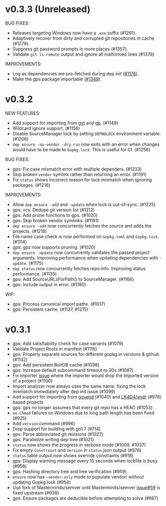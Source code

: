 # v0.3.3 (Unreleased)

BUG FIXES:

* Releases targeting Windows now have a `.exe` suffix (#1291).
* Adaptively recover from dirty and corrupted git repositories in cache (#1279).
* Suppress git password prompts in more places (#1357).
* Validate `git ls-remote` output and ignore all malformed lines (#1379)

IMPROVEMENTS:

* Log as dependencies are pre-fetched during dep init ([#1176](https://github.com/golang/dep/pull/1176)).
* Make the gps package importable ([#1349](https://github.com/golang/dep/pull/1349)).

# v0.3.2

NEW FEATURES:

* Add support for importing from [gvt](https://github.com/FiloSottile/gvt)
and [gb](https://godoc.org/github.com/constabulary/gb/cmd/gb-vendor).
(#1149)
* Wildcard ignore support. (#1156)
* Disable SourceManager lock by setting `DEPNOLOCK` environment variable.
(#1206)
* `dep ensure -no-vendor -dry-run` now exits with an error when changes would
have to be made to `Gopkg.lock`. This is useful for CI. (#1256)

BUG FIXES:

* gps: Fix case mismatch error with multiple dependers. (#1233)
* Skip broken `vendor` symlink rather than returning an error. (#1191)
* Fix `status` shows incorrect reason for lock mismatch when ignoring packages.
(#1216)

IMPROVEMENTS:

* Allow `dep ensure -add` and `-update` when lock is out-of-sync. (#1225)
* gps: vcs: Dedupe git version list (#1212)
* gps: Add prune functions to gps. (#1020)
* gps: Skip broken vendor symlinks. (#1191)
* `dep ensure -add` now concurrently fetches the source and adds the projects.
(#1218)
* File name case check is now performed on `Gopkg.toml` and `Gopkg.lock`.
(#1114)
* gps: gps now supports pruning. (#1020)
* `dep ensure -update` now concurrently validates the passed project arguments.
Improving performance when updating dependencies with `-update`. (#1175)
* `dep status` now concurrently fetches repo info. Improving status performance.
(#1135)
* gps: Add SourceURLsForPath() to SourceManager. (#1166)
* gps: Include output in error. (#1180)

WIP:

* gps: Process canonical import paths. (#1017)
* gps: Persistent cache. (#1127, #1215)


# v0.3.1

* gps: Add satisfiability check for case variants (#1079)
* Validate Project Roots in manifest (#1116)
* gps: Properly separate sources for different gopkg.in versions & github
(#1132)
* gps: Add persistent BoltDB cache (#1098)
* gps: Increase default subcommand timeout to 30s (#1087)
* Fix importer [issue](https://github.com/golang/dep/issues/939) where the
importer would drop the imported version of a project (#1100)
* Import analyzer now always uses the same name, fixing the lock mismatch
immediately after dep init issue (#1099)
* Add support for importing from [govend](https://github.com/govend/govend)
(#1040) and [LK4D4/vndr](https://github.com/LK4D4/vndr) (#978) based projects
* gps: gps no longer assumes that every git repo has a HEAD (#1053)
* `os.Chmod` failures on Windows due to long path length has been fixed (#925)
* Add `version` command (#996)
* Drop support for building with go1.7 (#714)
* gps: Parse abbreviated git revisions (#1027)
* gps: Parallelize writing dep tree (#1021)
* `status` now shows the progress in verbose mode (#1009, #1037)
* Fix empty `Constraint` and `Version` in `status` json output (#976)
* `status` table output now shows override constraints (#918)
* gps: Display warning message every 15 seconds when lockfile is busy (#958)
* gps: Hashing directory tree and tree verification (#959)
* `ensure` now has `-vendor-only` mode to populate vendor/ without updating
Gopkg.lock (#954)
* Use fork of Masterminds/semver until
Masterminds/semver [issue#59](https://github.com/Masterminds/semver/issues/59)
is fixed upstream (#938)
* gps: Ensure packages are deducible before attempting to solve (#697)
